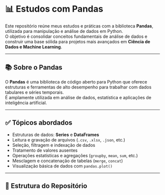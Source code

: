 # 📊 Estudos com Pandas

Este repositório reúne meus estudos e práticas com a biblioteca **Pandas**, utilizada para manipulação e análise de dados em Python.  
O objetivo é consolidar conceitos fundamentais de análise de dados e construir uma base sólida para projetos mais avançados em **Ciência de Dados e Machine Learning**.

---

## 📚 Sobre o Pandas
O **Pandas** é uma biblioteca de código aberto para Python que oferece estruturas e ferramentas de alto desempenho para trabalhar com dados tabulares e séries temporais.  
É amplamente utilizada em análise de dados, estatística e aplicações de inteligência artificial.

---

## ✅ Tópicos abordados
- Estruturas de dados: **Series** e **DataFrames**  
- Leitura e gravação de arquivos (`.csv`, `.xlsx`, `.json`, etc.)  
- Seleção, filtragem e indexação de dados  
- Tratamento de valores ausentes  
- Operações estatísticas e agregações (`groupby`, `mean`, `sum`, etc.)  
- Mesclagem e concatenação de tabelas (`merge`, `concat`)  
- Visualização básica de dados com `pandas.plot()`  

---

## 📂 Estrutura do Repositório
